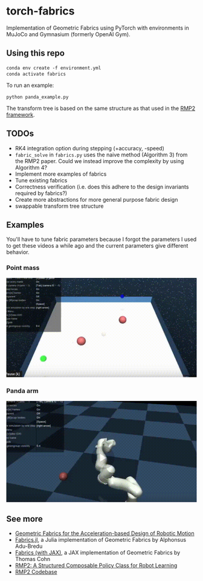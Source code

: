 # torch-fabrics
Implementation of Geometric Fabrics using PyTorch with environments in MuJoCo and Gymnasium (formerly OpenAI Gym).

## Using this repo
```
conda env create -f environment.yml
conda activate fabrics
```

To run an example:
```
python panda_example.py
```

The transform tree is based on the same structure as that used in the [RMP2 framework](https://arxiv.org/abs/2103.05922).

## TODOs
- RK4 integration option during stepping (+accuracy, -speed)
- `fabric_solve` in `fabrics.py` uses the naive method (Algorithm 3) from the RMP2 paper. Could we instead improve the complexity by using Algorithm 4?
- Implement more examples of fabrics
- Tune existing fabrics
- Correctness verification (i.e. does this adhere to the design invariants required by fabrics?)
- Create more abstractions for more general purpose fabric design
- swappable transform tree structure

## Examples
You'll have to tune fabric parameters because I forgot the parameters I used to get these videos a while ago and the current parameters give different behavior.
### Point mass
![](media/pointmass.gif)

### Panda arm
![](media/panda.gif)

## See more
- [Geometric Fabrics for the Acceleration-based Design of Robotic Motion](https://arxiv.org/pdf/2010.14750.pdf)
- [Fabrics.jl](https://github.com/adubredu/Fabrics.jl), a Julia implementation of Geometric Fabrics by Alphonsus Adu-Bredu
- [Fabrics (with JAX)](https://github.com/cohnt/Fabrics), a JAX implementation of Geometric Fabrics by Thomas Cohn
- [RMP2: A Structured Composable Policy Class for Robot Learning](https://arxiv.org/abs/2103.05922)
- [RMP2 Codebase](https://github.com/UWRobotLearning/rmp2)
